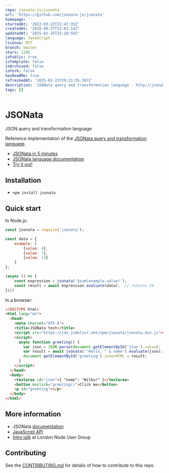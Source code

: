 ```yaml
---
repo: jsonata-js/jsonata
url: 'https://github.com/jsonata-js/jsonata'
homepage: ''
starredAt: '2022-03-22T22:47:35Z'
createdAt: '2016-09-27T13:03:14Z'
updatedAt: '2025-02-25T15:20:58Z'
language: JavaScript
license: MIT
branch: master
stars: 2206
isPublic: true
isTemplate: false
isArchived: false
isFork: false
hasReadMe: true
refreshedAt: '2025-02-25T20:21:55.397Z'
description: 'JSONata query and transformation language - http://jsonata.org'
tags: []
---
```


# JSONata

JSON query and transformation language

Reference implementation of the [JSONata query and transformation language](http://jsonata.org/).

* [JSONata in 5 minutes](https://www.youtube.com/embed/ZBaK40rtIBM)
* [JSONata language documentation](http://docs.jsonata.org/)
* [Try it out!](http://try.jsonata.org/)

## Installation

- `npm install jsonata`

## Quick start

In Node.js:

```javascript
const jsonata = require('jsonata');

const data = {
    example: [
        {value: 4},
        {value: 7},
        {value: 13}
    ]
};

(async () => {
    const expression = jsonata('$sum(example.value)');
    const result = await expression.evaluate(data);  // returns 24
})()
```

In a browser:

```html
<!DOCTYPE html>
<html lang="en">
  <head>
    <meta charset="UTF-8">
    <title>JSONata test</title>
    <script src="https://cdn.jsdelivr.net/npm/jsonata/jsonata.min.js"></script>
    <script>
      async function greeting() {
        var json = JSON.parse(document.getElementById('json').value);
        var result = await jsonata('"Hello, " & name').evaluate(json);
        document.getElementById('greeting').innerHTML = result;
      }
    </script>
  </head>
  <body>
    <textarea id="json">{ "name": "Wilbur" }</textarea>
    <button onclick="greeting()">Click me</button>
    <p id="greeting"></p>
  </body>
</html>
```

## More information
- JSONata [documentation](http://docs.jsonata.org/)
- [JavaScript API](http://docs.jsonata.org/embedding-extending)
- [Intro talk](https://www.youtube.com/watch?v=TDWf6R8aqDo) at London Node User Group

## Contributing

See the [CONTRIBUTING.md](CONTRIBUTING.md) for details of how to contribute to this repo.

